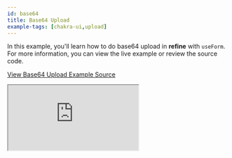 ```yaml
---
id: base64
title: Base64 Upload
example-tags: [chakra-ui,upload]
---
```


In this example, you'll learn how to do base64 upload in **refine** with `useForm`. For more information, you can view the live example or review the source code.

[View Base64 Upload Example Source](https://github.com/refinedev/refine/tree/master/examples/upload/chakra-ui/base64)

<iframe loading="lazy" src="https://stackblitz.com/github/refinedev/refine/tree/master/examples/upload/chakra-ui/base64?embed=1&view=preview&theme=dark&preset=node&ctl=1"
    style={{width: "100%", height:"80vh", border: "0px", borderRadius: "8px", overflow:"hidden"}}
    title="chakra-ui-base64-upload"
></iframe>
